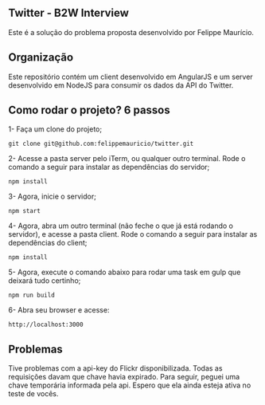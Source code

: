 ## Twitter - B2W Interview

Este é a solução do problema proposta desenvolvido por Felippe Maurício. 

## Organização

Este repositório contém um client desenvolvido em AngularJS e um server desenvolvido em NodeJS para consumir os dados da API do Twitter.

## Como rodar o projeto? 6 passos

1- Faça um clone do projeto;
````
git clone git@github.com:felippemauricio/twitter.git
````

2- Acesse a pasta server pelo iTerm, ou qualquer outro terminal. Rode o comando a seguir para instalar as dependências do servidor;
````
npm install
````

3- Agora, inicie o servidor;
````
npm start
````

4- Agora, abra um outro terminal (não feche o que já está rodando o servidor), e acesse a pasta client. Rode o comando a seguir para instalar as dependências do client;
````
npm install
````

5- Agora, execute o comando abaixo para rodar uma task em gulp que deixará tudo certinho;
````
npm run build
````

6- Abra seu browser e acesse:
````
http://localhost:3000
````

## Problemas

Tive problemas com a api-key do Flickr disponibilizada. Todas as requisições davam que chave havia expirado. Para seguir, peguei uma chave temporária informada pela api. Espero que ela ainda esteja ativa no teste de vocês.
